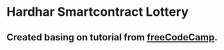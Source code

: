# Hardhar Smartcontract Lottery
## Created basing on tutorial from [freeCodeCamp](https://www.youtube.com/watch?v=gyMwXuJrbJQ).
